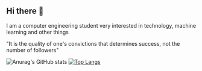 ## Hi there 👋
I am a computer engineering student very interested in technology, machine learning and other things

"It is the quality of one's convictions that determines success, not the number of followers"
 
 
![Anurag's GitHub stats](https://github-readme-stats.vercel.app/api?username=d1p7&show_icons=true&theme=radical) [![Top Langs](https://github-readme-stats.vercel.app/api/top-langs/?username=d1p7&layout=compact)](https://github.com/d1p7/github-readme-stats)

